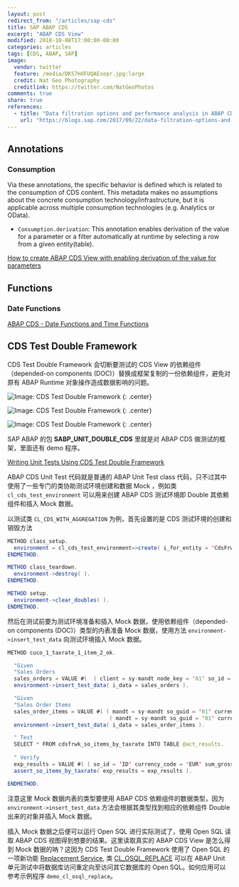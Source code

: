 ```yaml
---
layout: post
redirect_from: "/articles/sap-cds"
title: SAP ABAP CDS
excerpt: "ABAP CDS View"
modified: 2018-10-08T17:00:00-00:00
categories: articles
tags: [CDS, ABAP, SAP]
image:
  vendor: twitter
  feature: /media/DK57HdFUQAEsepr.jpg:large
  credit: Nat Geo Photography
  creditlink: https://twitter.com/NatGeoPhotos
comments: true
share: true
references:
  - title: "Data filtration options and performance analysis in ABAP CDS views"
    url: "https://blogs.sap.com/2017/09/22/data-filtration-options-and-performance-analysis-in-abap-cds-views/"
---
```


## Annotations

### Consumption

Via these annotations, the specific behavior is defined which is related to the consumption of CDS content. This metadata makes no assumptions about the concrete consumption technology/infrastructure, but it is applicable across multiple consumption technologies (e.g. Analytics or OData).

* `Consumption.derivation`: This annotation enables derivation of the value for a parameter or a filter automatically at runtime by selecting a row from a given entity(table).

[How to create ABAP CDS View with enabling derivation of the value for parameters](https://blogs.sap.com/2017/08/04/how-to-create-abap-cds-view-with-enabling-derivation-of-the-value-for-parameters/)

## Functions

### Date Functions

[ABAP CDS - Date Functions and Time Functions](https://help.sap.com/doc/abapdocu_752_index_htm/7.52/en-US/abencds_f1_date_functions.htm)

## CDS Test Double Framework

CDS Test Double Framework 会切断要测试的 CDS View 的依赖组件（depended-on components (DOC)）替换成框架复制的一份依赖组件，避免对原有 ABAP Runtime 对象操作造成数据影响的问题。

![Image: CDS Test Double Framework](https://help.sap.com/doc/PRODUCTION/f2e545608079437ab165c105649b89db/7.51.3/en-US/loio723f26031a644fd2b71f6ce3b142645c_LowRes.png)
{: .center}

![Image: CDS Test Double Framework](https://help.sap.com/doc/PRODUCTION/f2e545608079437ab165c105649b89db/7.51.3/en-US/loiod09113fd0ceb44668d21a65996a416de_LowRes.png)
{: .center}

![Image: CDS Test Double Framework](https://help.sap.com/doc/PRODUCTION/f2e545608079437ab165c105649b89db/7.51.3/en-US/loio43c36ef4597f400ca642fd2d3c6f5278_LowRes.png)
{: .center}

SAP ABAP 的包 **SABP_UNIT_DOUBLE_CDS** 里就是对 ABAP CDS 做测试的框架，里面还有 demo 程序。

[Writing Unit Tests Using CDS Test Double Framework](https://help.sap.com/viewer/f2e545608079437ab165c105649b89db/7.51.3/en-US/4f39ef2a0cfa45538681e900accb6ca8.html)

ABAP CDS Unit Test 代码就是普通的 ABAP Unit Test class 代码，只不过其中使用了一些专门的类协助测试环境创建和数据 Mock ，例如类 `cl_cds_test_environment` 可以用来创建 ABAP CDS 测试环境即 Double 其依赖组件和插入 Mock 数据。

以测试类 `CL_CDS_WITH_AGGREGATION` 为例，首先设置的是 CDS 测试环境的创建和销毁方法

```java
METHOD class_setup.
  environment = cl_cds_test_environment=>create( i_for_entity = 'CdsFrwk_So_Items_By_TaxRate' ).
ENDMETHOD.

METHOD class_teardown.
  environment->destroy( ).
ENDMETHOD.

METHOD setup.
  environment->clear_doubles( ).
ENDMETHOD.
```

然后在测试前要为测试环境准备和插入 Mock 数据，使用依赖组件（depended-on components (DOC)）类型的内表准备 Mock 数据，使用方法 `environment->insert_test_data` 向测试环境插入 Mock 数据。

```java
METHOD cuco_1_taxrate_1_item_2_ok.

  "Given
  "Sales Orders
  sales_orders = VALUE #(  ( client = sy-mandt node_key = '01' so_id = 'ID' ) ).
  environment->insert_test_data( i_data = sales_orders ).

  "Given
  "Sales Order Items
  sales_order_items = VALUE #( ( mandt = sy-mandt so_guid = '01' currency_code = 'EUR' gross_amount = '1' tax_rate = '19.00' )
                                ( mandt = sy-mandt so_guid = '01' currency_code = 'EUR' gross_amount = '2' tax_rate = '19.00' ) ).
  environment->insert_test_data( i_data = sales_order_items ).

  " Test
  SELECT * FROM cdsfrwk_so_items_by_taxrate INTO TABLE @act_results.
  
  " Verify
  exp_results = VALUE #( ( so_id = 'ID' currency_code = 'EUR' sum_gross_amount = '3' tax_rate = '19.00' ) ).
  assert_so_items_by_taxrate( exp_results = exp_results ).

ENDMETHOD.
```

注意这里 Mock 数据内表的类型要使用 ABAP CDS 依赖组件的数据类型，因为 `environment->insert_test_data` 方法会根据其类型找到相应的依赖组件 Double 出来的对象并插入 Mock 数据。

插入 Mock 数据之后便可以运行 Open SQL 进行实际测试了，使用 Open SQL 读取 ABAP CDS 视图得到想要的结果。这里读取真实的 ABAP CDS View 是怎么得到 Mock 数据的呐？这因为 CDS Test Double Framework 使用了 Open SQL 的一项新功能 [Replacement Service][abennews-752-open_sql], 类 [CL_OSQL_REPLACE][CL_OSQL_REPLACE] 可以在 ABAP Unit 单元测试中将数据库访问重定向至访问其它数据库的 Open SQL。如何应用可以参考示例程序 `demo_cl_osql_replace`。

[abennews-752-open_sql]:https://help.sap.com/doc/abapdocu_752_index_htm/7.52/en-US/abennews-752-open_sql.htm#!ABAP_MODIFICATION_11@11@
[CL_OSQL_REPLACE]:https://help.sap.com/doc/abapdocu_752_index_htm/7.52/en-US/abencl_osql_replace.htm